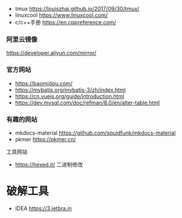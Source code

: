 
- tmux https://louiszhai.github.io/2017/09/30/tmux/
- linuxcool https://www.linuxcool.com/
- c/c++手册 https://en.cppreference.com/

### 阿里云镜像

https://developer.aliyun.com/mirror/

### 官方网站

- https://baomidou.com/
- https://mybatis.org/mybatis-3/zh/index.html
- https://cn.vuejs.org/guide/introduction.html
- https://dev.mysql.com/doc/refman/8.0/en/alter-table.html

### 有趣的网站

- mkdocs-material https://github.com/squidfunk/mkdocs-material
- pkmer https://pkmer.cn/

工具网站
- https://hexed.it/  二进制修改


# 破解工具

- IDEA https://3.jetbra.in
